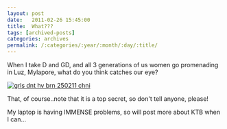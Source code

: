 ```yaml
---
layout: post
date:	2011-02-26 15:45:00
title:  What???
tags: [archived-posts]
categories: archives
permalink: /:categories/:year/:month/:day/:title/
---
```

When I take D and GD, and all 3 generations of us women go promenading in Luz, Mylapore, what do you think catches our eye?

<a href="http://s1142.photobucket.com/albums/n602/Deepapctrsglr/?action=view&amp;current=IMG_3918.jpg" target="_blank"><img src="http://i1142.photobucket.com/albums/n602/Deepapctrsglr/IMG_3918.jpg" border="0" alt="grls dnt hv brn 250211 chni"></a>

That, of course..note that it is a top secret, so don't tell anyone, please!

My laptop is having IMMENSE problems, so will post more about KTB when I can...
